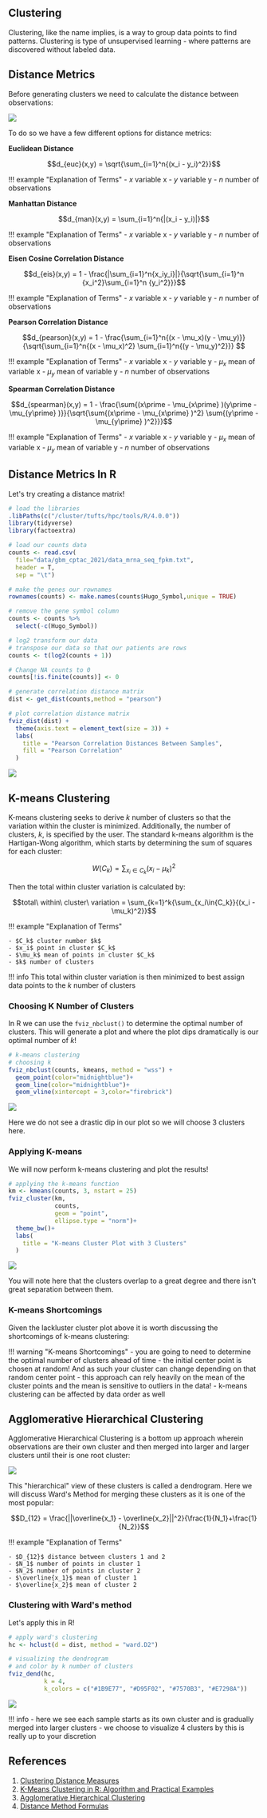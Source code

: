## Clustering

Clustering, like the name implies, is a way to group data points to find patterns. Clustering is type of unsupervised learning - where patterns are discovered without labeled data. 

## Distance Metrics

Before generating clusters we need to calculate the distance between observations:

![](images/calc_dist_mat.png)

To do so we have a few different options for distance metrics:

**Euclidean Distance**

$$d_{euc}(x,y) = \sqrt{\sum_{i=1}^n{(x_i - y_i)^2}}$$

!!! example "Explanation of Terms"
    - $x$ variable x
    - $y$ variable y
    - $n$ number of observations
    
**Manhattan Distance**

$$d_{man}(x,y) = \sum_{i=1}^n{|(x_i - y_i)|}$$

!!! example "Explanation of Terms"
    - $x$ variable x
    - $y$ variable y
    - $n$ number of observations
  
**Eisen Cosine Correlation Distance**

$$d_{eis}(x,y) = 1 - \frac{|\sum_{i=1}^n{x_iy_i}|}{\sqrt{\sum_{i=1}^n {x_i^2}\sum_{i=1}^n {y_i^2}}}$$

!!! example "Explanation of Terms"
    - $x$ variable x
    - $y$ variable y
    - $n$ number of observations
    
**Pearson Correlation Distance**  

$$d_{pearson}(x,y) = 1 - \frac{\sum_{i=1}^n{(x - \mu_x)(y - \mu_y)}}{\sqrt{\sum_{i=1}^n{(x - \mu_x)^2} \sum_{i=1}^n{(y - \mu_y)^2}}} $$

!!! example "Explanation of Terms"
    - $x$ variable x
    - $y$ variable y
    - $\mu_x$ mean of variable x
    - $\mu_y$ mean of variable y
    - $n$ number of observations

**Spearman Correlation Distance**  

$$d_{spearman}(x,y) = 1 - \frac{\sum{(x\prime - \mu_{x\prime} )(y\prime  - \mu_{y\prime} )}}{\sqrt{\sum{(x\prime  - \mu_{x\prime} )^2} \sum{(y\prime  - \mu_{y\prime} )^2}}}$$

!!! example "Explanation of Terms"
    - $x$ variable x
    - $y$ variable y
    - $\mu_x$ mean of variable x
    - $\mu_y$ mean of variable y
    - $n$ number of observations

## Distance Metrics In R

Let's try creating a distance matrix!

```R
# load the libraries
.libPaths(c("/cluster/tufts/hpc/tools/R/4.0.0"))
library(tidyverse)
library(factoextra)

# load our counts data
counts <- read.csv(
  file="data/gbm_cptac_2021/data_mrna_seq_fpkm.txt",
  header = T,
  sep = "\t")

# make the genes our rownames
rownames(counts) <- make.names(counts$Hugo_Symbol,unique = TRUE)

# remove the gene symbol column
counts <- counts %>%
  select(-c(Hugo_Symbol)) 

# log2 transform our data 
# transpose our data so that our patients are rows
counts <- t(log2(counts + 1))

# Change NA counts to 0
counts[!is.finite(counts)] <- 0

# generate correlation distance matrix
dist <- get_dist(counts,method = "pearson")

# plot correlation distance matrix
fviz_dist(dist) +
  theme(axis.text = element_text(size = 3)) +
  labs(
    title = "Pearson Correlation Distances Between Samples",
    fill = "Pearson Correlation"
  )
```

![](images/sample_corr_mat.png)

## K-means Clustering 

K-means clustering seeks to derive $k$ number of clusters so that the variation within the cluster is minimized. Additionally, the number of clusters, $k$, is specified by the user. The standard k-means algorithm is the Hartigan-Wong algorithm, which starts by determining the sum of squares for each cluster:

$$W(C_k) = \sum_{x_i\in{C_k}}{(x_i - \mu_k)^2}$$
    
Then the total within cluster variation is calculated by:

$$total\ within\ cluster\ variation = \sum_{k=1}^k{\sum_{x_i\in{C_k}}{(x_i - \mu_k)^2}}$$

!!! example "Explanation of Terms"

    - $C_k$ cluster number $k$
    - $x_i$ point in cluster $C_k$
    - $\mu_k$ mean of points in cluster $C_k$
    - $k$ number of clusters
    
!!! info
    This total within cluster variation is then minimized to best assign data points to the $k$ number of clusters
    
### Choosing K Number of Clusters

In R we can use the `fviz_nbclust()` to determine the optimal number of clusters. This will generate a plot and where the plot dips dramatically is our optimal number of $k$!

```R
# k-means clustering
# choosing k
fviz_nbclust(counts, kmeans, method = "wss") +
  geom_point(color="midnightblue")+
  geom_line(color="midnightblue")+
  geom_vline(xintercept = 3,color="firebrick")
```

![](images/opt_k.png)

Here we do not see a drastic dip in our plot so we will choose 3 clusters here.

### Applying K-means

We will now perform k-means clustering and plot the results!

```R
# applying the k-means function
km <- kmeans(counts, 3, nstart = 25)
fviz_cluster(km, 
             counts,
             geom = "point",
             ellipse.type = "norm")+
  theme_bw()+
  labs(
    title = "K-means Cluster Plot with 3 Clusters"
  )
```

![](images/kmeans_plot.png)

You will note here that the clusters overlap to a great degree and there isn't great separation between them.

### K-means Shortcomings

Given the lackluster cluster plot above it is worth discussing the shortcomings of k-means clustering:

!!! warning "K-means Shortcomings"
    - you are going to need to determine the optimal number of clusters ahead of time
    - the initial center point is chosen at random! And as such your cluster can change depending on that random center point
    - this approach can rely heavily on the mean of the cluster points and the mean is sensitive to outliers in the data!
    - k-means clustering can be affected by data order as well
    

## Agglomerative Hierarchical Clustering

Agglomerative Hierarchical Clustering is a bottom up approach wherein observations are their own cluster and then merged into larger and larger clusters until their is one root cluster:

![](images/hierar_clust_fig.png)

This "hierarchical" view of these clusters is called a dendrogram. Here we will discuss Ward's Method for merging these clusters as it is one of the most popular:

$$D_{12} = \frac{||\overline{x_1} - \overline{x_2}||^2}{\frac{1}{N_1}+\frac{1}{N_2}}$$

!!! example "Explanation of Terms" 

    - $D_{12}$ distance between clusters 1 and 2
    - $N_1$ number of points in cluster 1
    - $N_2$ number of points in cluster 2
    - $\overline{x_1}$ mean of cluster 1
    - $\overline{x_2}$ mean of cluster 2

### Clustering with Ward's method

Let's apply this in R!

```R
# apply ward's clustering
hc <- hclust(d = dist, method = "ward.D2")

# visualizing the dendrogram
# and color by k number of clusters
fviz_dend(hc,
          k = 4, 
          k_colors = c("#1B9E77", "#D95F02", "#7570B3", "#E7298A"))
```

![](images/dendrogram.png)

!!! info
    - here we see each sample starts as its own cluster and is gradually merged into larger clusters
    - we choose to visualize 4 clusters by this is really up to your discretion

## References

1. [Clustering Distance Measures](https://www.datanovia.com/en/lessons/clustering-distance-measures/)
2. [K-Means Clustering in R: Algorithm and Practical Examples](https://www.datanovia.com/en/lessons/k-means-clustering-in-r-algorith-and-practical-examples/)
3. [Agglomerative Hierarchical Clustering](https://www.datanovia.com/en/lessons/agglomerative-hierarchical-clustering/)
4. [Distance Method Formulas](https://www.jmp.com/support/help/14/distance-method-formulas.shtml#177809%C2%A0)
